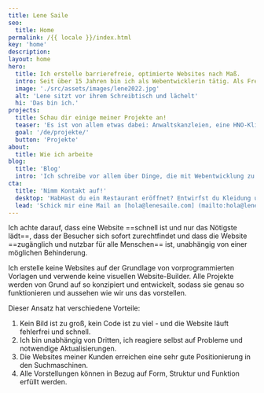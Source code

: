 ```yaml
---
title: Lene Saile
seo:
  title: Home
permalink: /{{ locale }}/index.html
key: 'home'
description:
layout: home
hero:
  title: Ich erstelle barrierefreie, optimierte Websites nach Maß.
  intro: Seit über 15 Jahren bin ich als Webentwicklerin tätig. Als Freelancer und im Auftrag von Agenturen habe ich unzählige Websites für kleine und mittlere Unternehmen, Privatpersonen, Vereine und Stiftungen entwickelt und gestaltet. Ich arbeite hauptsächlich mit der Jamstack-Architektur und Wordpress.
  image: './src/assets/images/lene2022.jpg'
  alt: 'Lene sitzt vor ihrem Schreibtisch und lächelt'
  hi: 'Das bin ich.'
projects:
  title: Schau dir einige meiner Projekte an!
  teaser: 'Es ist von allem etwas dabei: Anwaltskanzleien, eine HNO-Klinik, eine öffentliche Schule, eine Kulturstiftung, Musikgruppen...'
  goal: '/de/projekte/'
  button: 'Projekte'
about:
  title: Wie ich arbeite
blog:
  title: 'Blog'
  intro: 'Ich schreibe vor allem über Dinge, die mit Webentwicklung zu tun haben. Projekte, Ansätze und Beobachtungen, Dinge, die ich gelernt habe oder für wichtig halte.'
cta:
  title: 'Nimm Kontakt auf!'
  desktop: 'HabHast du ein Restaurant eröffnet? Entwirfst du Kleidung und brauchst einen Shop? Bist du Coach, Schauspielerin, Sänger? Hast du einen Cousin, der dir vor zehn Jahren eine Website gemacht hat und es läuft nicht gut?...'
  lead: 'Schick mir eine Mail an [hola@lenesaile.com] (mailto:hola@lenesaile.com) und erzähl mir von deinem Projekt oder was auch immer du im Sinn hast! Ich bin stets für ein Gespräch zu haben.'
---
```


Ich achte darauf, dass eine Website ==schnell ist und nur das Nötigste lädt==, dass der Besucher sich sofort zurechtfindet und dass die Website ==zugänglich und nutzbar für alle Menschen== ist, unabhängig von einer möglichen Behinderung.

Ich erstelle keine Websites auf der Grundlage von vorprogrammierten Vorlagen und verwende keine visuellen Website-Builder. Alle Projekte werden von Grund auf so konzipiert und entwickelt, sodass sie genau so funktionieren und aussehen wie wir uns das vorstellen.

Dieser Ansatz hat verschiedene Vorteile:

1. Kein Bild ist zu groß, kein Code ist zu viel - und die Website läuft fehlerfrei und schnell.
2. Ich bin unabhängig von Dritten, ich reagiere selbst auf Probleme und notwendige Aktualisierungen.
3. Die Websites meiner Kunden erreichen eine sehr gute Positionierung in den Suchmaschinen.
4. Alle Vorstellungen können in Bezug auf Form, Struktur und Funktion erfüllt werden.
